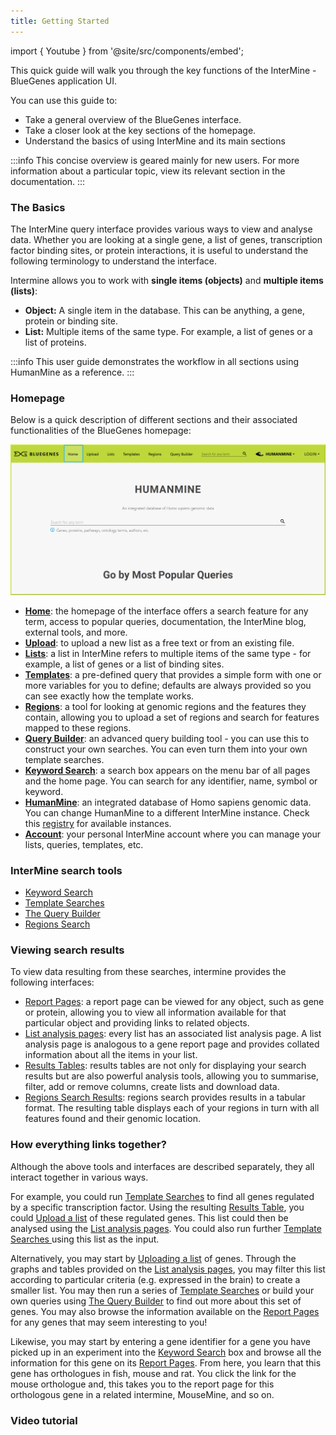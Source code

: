 ```yaml
---
title: Getting Started
---
```


import { Youtube } from '@site/src/components/embed';

This quick guide will walk you through the key functions of the InterMine - BlueGenes application UI. 

You can use this guide to:

* Take a general overview of the BlueGenes interface.
* Take a closer look at the key sections of the homepage.
* Understand the basics of using InterMine and its main sections 

:::info
This concise overview is geared mainly for new users. For more information about a particular topic, view its relevant section in the documentation. 
:::

### The Basics

The InterMine query interface provides various ways to view and analyse data. Whether you are looking at a single gene, a list of genes, transcription factor binding sites, or protein interactions, it is useful to understand the following terminology to understand the interface. 

Intermine allows you to work with **single items \(objects\)** and **multiple items \(lists\)**:

* **Object:** A single item in the database. This can be anything, a gene, protein or binding site.
* **List:** Multiple items of the same type. For example, a list of genes or a list of proteins.

:::info
This user guide demonstrates the workflow in all sections using HumanMine as a reference.
:::

### Homepage

Below is a quick description of different sections and their associated functionalities of the BlueGenes homepage: 

![The BlueGenes UI Homepage](</img/homepage (2).png>)

* [**Home**](http://bluegenes.apps.intermine.org/humanmine): the homepage of the interface offers a search feature for any term, access to popular queries, documentation, the InterMine blog, external tools, and more.
* [**Upload**](lists/upload-a-list): to upload a new list as a free text or from an existing file.
* [**Lists**](lists/lists): a list in InterMine refers to multiple items of the same type - for example, a list of genes or a list of binding sites.
* [**Templates**](template-search): a pre-defined query that provides a simple form with one or more variables for you to define; defaults are always provided so you can see exactly how the template works.
* [**Regions**](region-search): a tool for looking at genomic regions and the features they contain, allowing you to upload a set of regions and search for features mapped to these regions.
* [**Query Builder**](the-query-builder): an advanced query building tool - you can use this to construct your own searches. You can even turn them into your own template searches.
* [**Keyword Search**](keyword-search): a search box appears on the menu bar of all pages and the home page. You can search for any identifier, name, symbol or keyword.
* [**HumanMine**](http://bluegenes.apps.intermine.org/humanmine): an integrated database of Homo sapiens genomic data. You can change HumanMine to a different InterMine instance. Check this [registry](http://registry.intermine.org/) for available instances.
* [**Account**](account): your personal InterMine account where you can manage your lists, queries, templates, etc.

### InterMine search tools

* [Keyword Search](keyword-search)
* [Template Searches](template-search)
* [The Query Builder](the-query-builder)
* [Regions Search](region-search)

### Viewing search results

To view data resulting from these searches, intermine provides the following interfaces:

* [Report Pages](report-pages):  a report page can be viewed for any object, such as gene or protein, allowing you to view all information available for that particular object and providing links to related objects. 
* [List analysis pages](lists/list-analysis-pages): every list has an associated list analysis page. A list analysis page is analogous to a gene report page and provides collated information about all the items in your list.
* [Results Tables](results-tables): results tables are not only for displaying your search results but are also powerful analysis tools, allowing you to summarise, filter, add or remove columns, create lists and download data.
* [Regions Search Results](region-search): regions search provides results in a tabular format. The resulting table displays each of your regions in turn with all features found and their genomic location. 

### How everything links together?

Although the above tools and interfaces are described separately, they all interact together in various ways. 

For example, you could run [Template Searches](template-search) to find all genes regulated by a specific transcription factor. Using the resulting [Results Table](results-tables), you could [Upload a list](lists/upload-a-list) of these regulated genes. This list could then be analysed using the [List analysis pages](lists/list-analysis-pages). You could also run further [Template Searches ](template-search)using this list as the input.

Alternatively, you may start by [Uploading a list](lists/upload-a-list) of genes. Through the graphs and tables provided on the [List analysis pages](lists/list-analysis-pages), you may filter this list according to particular criteria \(e.g. expressed in the brain\) to create a smaller list. You may then run a series of [Template Searches](template-search) or build your own queries using [The Query Builder](the-query-builder) to find out more about this set of genes. You may also browse the information available on the [Report Pages](report-pages) for any genes that may seem interesting to you! 

Likewise, you may start by entering a gene identifier for a gene you have picked up in an experiment into the [Keyword Search](keyword-search) box and browse all the information for this gene on its [Report Pages](report-pages). From here, you learn that this gene has orthologues in fish, mouse and rat. You click the link for the mouse orthologue and, this takes you to the report page for this orthologous gene in a related intermine, MouseMine, and so on.

### Video tutorial

<Youtube id="6ZjJKDszhBs"/>
